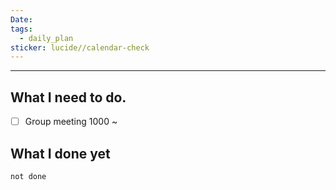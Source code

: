 ```yaml
---
Date: 
tags:
  - daily_plan
sticker: lucide//calendar-check
---
```

---
## What I need to do.

- [ ] Group meeting 1000 ~ 




## What I done yet
```tasks
not done
```
